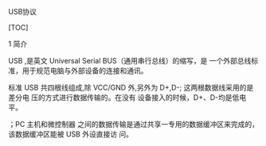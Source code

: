 USB协议

[TOC]

1 简介

USB ,是英文 Universal Serial BUS（通用串行总线）的缩写，是 一个外部总线标准，用于规范电脑与外部设备的连接和通讯。

标准 USB 共四根线组成,除 VCC/GND 外,另外为 D+,D-; 这两根数据线采用的是差分电 压的方式进行数据传输的。在没有 设备接入的时候，D+、D-均是低电平。

；PC 主机和微控制器 之间的数据传输是通过共享一专用的数据缓冲区来完成的，该数据缓冲区能被 USB 外设直接访 问。